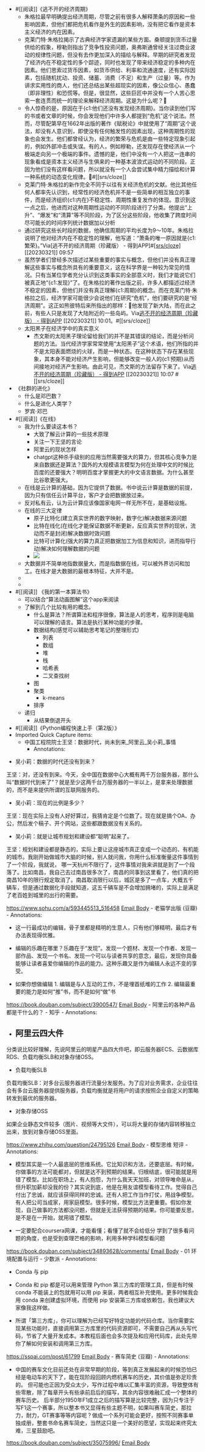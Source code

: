 - #[[阅读]]《逃不开的经济周期》
    - 朱格拉最早明确提出经济周期，尽管之前有很多人解释萧条的原因和一些影响因素，但他们都把危机看作是外生的因素影响，没有把它看作是资本主义经济的内在因素。
    - 克莱门特·朱格拉揭示了古典经济学家遗漏的某些方面。桑顿提到货币过量供给的假象，穆勒则指出了竞争性投资问题，奥弗斯通曾经关注过商业波动的规律性问题，但没有去作更加深入的描绘与解释。早期的研究者发现了经济内在不稳定性的多个踪迹，同时也发现了带来经济稳定的多种内在因素。他们思索过货币因素，如货币供给、利率和流通速度，还有实际因素，包括随机扰动、投资、储蓄、消费（不足）和生产（过量）等。作为讲求实用性的商人，他们还总结出某些超现实的因素，像公众信心、愚蠢（即非理性）和恐慌等。但是，很显然，这些巨匠中并没有一个人苦心思索一套连贯而统一的理论来解释经济周期。这是为什么呢？🌱
    - 令人惊奇的是，原因在于{c1:他们还没有发现经济周期}。当你读到他们写的书或者文章的时候，你会发现他们中许多人都提到“危机”这个说法。然而，尽管配第早在1662年出版的著作《赋税论》中就使用了“周期”这个说法，却没有人意识到，即使没有任何触发性的因素出现，这种周期性的现象也会发生。他们都曾经认为，经济的繁荣与危机是由一些特定现象引起的，例如外部冲击或失误。有的人，例如穆勒，还发现存在使经济从一个极端走向另一个极端的事件。遗憾的是，他们中没有一个人把这一连串的现象看成是资本主义经济与生俱来的一种基本波浪式运动的不同阶段。正因为他们没有这样看问题，所以就没有一个人会尝试集中精力描绘和计算一种系统的动态变化规律。🌱#[[srs/cloze]]
    - 克莱门特·朱格拉的新作完全不同于以往有关经济危机的文献。他比其他任何人都率先认识到，经常性的经济危机并不是一些简单的相互独立的事件，而是经济组织{c1:内在}不稳定性、周期性重复发作的体现。意识到这一点之后，他进而对这种周期性运动的不同阶段进行了分类。他提出“上升”、“爆发”和“清算”等不同阶段，为了区分这些阶段，他收集了跨度时间尽可能长的时间序列统计数据加以分析
    - 通过研究这些长时段的数据，他确信周期的平均长度为9～10年。朱格拉说明了他对经济内在不稳定性的理解，他写道：“萧条的唯一原因就是{c1:繁荣}。”Via[逃不开的经济周期（珍藏版） - 得到APP]#[[srs/cloze]](https://www.dedao.cn/ebook/reader?id=z4R9BQ7pP4ZEaXYkx8KvRdljeyqo608dgN01m2bMAO9NnDL7gBGQr5VzJqrvmEVN) [[20230321]] 09:57
    - 虽然学者们曾经多次描述过某些重要的事实与概念，但他们并没有真正理解这些事实与概念所具有的重要意义，这在科学界是一种较为常见的情况。只有当某位学者充分认识到这类事实的全部意义时，我们才能说它们被真正地“{c1:发现}”了。在朱格拉的著作出版之前，许多人都描述过经济不稳定的因素，但他们并没有真正理解{c1:周期}的概念。而在克莱门特·朱格拉之后，经济学家可能很少会说他们在研究“危机”，他们要研究的是“经济周期”。这正如熊彼特后来所指出的那样：🌱他发现了新大陆，而在此之前，有些人只是发现了大陆附近的一些岛屿。Via[逃不开的经济周期（珍藏版） - 得到APP](https://www.dedao.cn/ebook/reader?id=z4R9BQ7pP4ZEaXYkx8KvRdljeyqo608dgN01m2bMAO9NnDL7gBGQr5VzJqrvmEVN) [[20230321]] 10:01。#[[srs/cloze]]
    - 太阳黑子在经济学中的真实意义
        - 杰文斯的太阳黑子理论留给我们的并不是其错误的结论，而是分析问题的方法。当代经济学家常常使用“太阳黑子”这个术语，他们所指的并不是太阳表面燃烧的火球，而是一种状态。在这种状态下存在某些现象，其本身不能对经济产生影响，但能够改变一般人的{c1:预期}从而间接地对经济产生影响。由此可见，杰文斯的方法留存下来了。Via[逃不开的经济周期（珍藏版） - 得到APP](https://www.dedao.cn/ebook/reader?id=z4R9BQ7pP4ZEaXYkx8KvRdljeyqo608dgN01m2bMAO9NnDL7gBGQr5VzJqrvmEVN) [[20230321]] 10:07 #[[srs/cloze]]
- 《社群的进化》
    - 什么是邓巴数？
    - 什么是进化人类学？
    - 罗宾·邓巴
- #[[阅读]]《在线》
    - 我为什么要读这本书？
        - 大致了解云计算的一些技术原理
        - 关注一下王坚的言论
        - 阿里云的现状怎样
        - chatgpt这种杀手级别的应用当然需要强大的算力，但其核心竞争力是来自数据还是算法？国外的大规模语言模型为何在处理中文的时候比百度的还要强大？明明百度才掌握更大的中文语言数据。为什么甚至比谷歌更强大。
    - 在线是云计算的基础，因为它提供了数据。书中说云计算是数据的前提，因为只有信任云计算平台，客户才会把数据放过来。
    - 反对私有云，认为云计算应该像国家电网一样无所不在，是基础设施。
    - 在线的三大定律
        - 原子比特化(建立真实世界的数字映射，数字化)解决数据来源问题
        - 比特在线化(在线化才能保证数据不断更新，反应真实世界的现状，流动而不是封闭)解决数据时效问题
        - 比特可计算化(强大的算力真正把数据加工为信息和知识，进而指导行动)解决如何理解数据的问题
        - ![](https://firebasestorage.googleapis.com/v0/b/firescript-577a2.appspot.com/o/imgs%2Fapp%2Fxinyiheng%2FBOqwEfHGlX.png?alt=media&token=2e31d8b3-30f0-4670-9eab-7aff48ab9bb8)
    - 大数据并不简单地指数据量大，而是指数据在线，可以被外界访问和加工。在线才是大数据的最根本特征，大并不是。
    - 
    - 
- #[[阅读]] 《我的第一本算法书》
    - 可以结合“算法动画图解”这个app来阅读
    - 了解到几个比较有用的概念。
        - 什么是算法？所谓算法和程序很像，算法是人的思考，程序则是电脑可以理解的语言。算法是执行某种功能的步骤。
        - 数据结构(感觉可以辅助思考笔记的整理形式)
            - 列表
            - 数组
            - 堆
            - 栈
            - 哈希表
            - 二叉查找树
        - 图
        - 聚类
            - k-means
        - 排序
    - 递归
        - 从结果倒退开头
- #[[阅读]]《Python编程快速上手（第2版）》
- Imported Quick Capture items:
    - 中国工程院院士王坚：数据时代，尚未到来_阿里云_吴小莉_事情
        - Annotations:

* 吴小莉：数据的时代还没有到来？

王坚：对，还没有到来。今天，全中国在数据中心大概有两千万台服务器，那什么叫“数据时代到来了”？就是至少这两千台万服务器的一半以上，是拿来处理数据的，而不是来提供所谓的互联网服务的。

* 吴小莉：现在的比例是多少？

王坚：现在实际上没有人好好算过，我猜肯定是个位数了。现在就是搞个OA、办公，然后发个稿子、开个网站，这些都跟数据没有关系的。

* 吴小莉：就是让城市规划和建设都“聪明”起来了。

王坚：规划和建设都是静态的，实际上要让这座城市真正变成一个动态的、有机能的城市。我刚开始做城市大脑的时候，别人就问我，你用什么标准衡量这件事情到了一个阶段，我就说，
哪一天杭州不限行了，这件事情对我来讲就是到了一个段落了。比如南昌，我自己去过南昌很多次了，南昌的同事到这里看了，他们真的把南昌10年的限行规定取消了。南昌取消限行以后，城区是多了一点车，大概五千辆车，但是通过数据化手段就知道，这五千辆车是不会增加拥堵的，实际上是满足了老百姓到城里的出行的需要。



https://www.sohu.com/a/593445513_516458 [Email Body](https://files.todoist.com/Jt5DdTge02sc9qva840zzqS3ZfdBBxJ447d6OpdcsEP2mLbDqJO2SVkJdU0XA7rp/by/21878347/as/file.html)
    - 老猫学出版 (豆瓣)
        - Annotations:

* 这一行最成功的编辑，骨子里都是精明的生意人，只有他们够精明，最后才有办法表现得优雅。

* 编辑的乐趣在哪里？乐趣在于“发现”。发现一个题材、发现一个作者、发现一部作品、发现一个书名、发现一个可以与读者共享的意念，最后，发现你具备能够让读者喜爱你编辑的作品的能力。这种乐趣又是作为编辑人永远不变的享受。

* 如果你想做编辑 1. 编辑是与人互动的工作，不是埋首纸堆的工作 2. 编辑最重要的能力是如何“推”书，而不是如何“做”书



https://book.douban.com/subject/3900547/ [Email Body](https://files.todoist.com/8IfKIxyEbMzTpOunuh4Yh8bnRfhAAg9oSrsQsBr69URh6KUZwVGd7zblg128oJCM/by/21878347/as/file.html)
    - 阿里云的各种产品都是干什么的？ - 知乎
        - Annotations:

* ## 阿里云四大件

分类说比较好理解，先说阿里云的明星产品四大件吧，即云服务器ECS、云数据库RDS、负载均衡SLB和对象存储OSS。

* 负载均衡SLB

负载均衡SLB：对多台云服务器进行流量分发服务。为了应对业务需求，企业往往会有多台云服务器提供服务器，负载均衡就是将用户的请求按照企业自定义的策略转发到最优的服务器。

* 对象存储OSS

如果企业静态文件较多（图片、视频等大文件），可以将大量的存储内容转移独立出来，放到对象存储OSS里面。



https://www.zhihu.com/question/24795126 [Email Body](https://files.todoist.com/ukErzCjTOPTTkRtKbfd0G29z5ZXcB4S2s05D2YrBbCfur_dZkVNwomtH-MMsJHG-/by/21878347/as/file.html)
    - 模型思维 短评
        - Annotations:

* 模型其实是一个人最底层的思维系统。它比知识和方法，还要底层。有时候，你做事的方法可能都对，但就是达不到预期的结果。归根结底，很可能就是用错了模型。比如在职场上，有人抱怨，为什么我天天加班，对领导唯命是从，但升职加薪却没我的份？其实说到底，他是在用友谊模型看待工作。觉得自己付出了忠诚，就应该获得同样的忠诚。还有人把工作当作打仗，用战争模型。有人把公司当成家，用家庭模型。很多时候，模型比方法更重要。假如你发现，自己做事的方法都没问题，但就是无法获得预期的结果。你可能要反思，是不是在一开始，就用错了模型。

* 一定要配合coursera网课，才能看懂；看懂了就不会给低分 学到了很多看问题的角度，也是受到查理芒格的影响，利用多种学科模型看问题



https://book.douban.com/subject/34893628/comments/ [Email Body](https://files.todoist.com/PyIQV3mammVYHtHyUbhYhaPCfGT2eQEL2ep79icBqttCj9CKi2TBqK7HOO4basU5/by/21878347/as/file.html)
    - 01 环境配置与运行 - 少数派
        - Annotations:

* Conda 与 pip

* Conda 和 pip 都是可以用来管理 Python 第三方库的管理工具，但是有时候 conda 不能装上的包就用可以用 pip 来装，两者相互补充使用。更多时候我会用 conda 来创建虚拟环境，而使用 pip 安装第三方库或依赖包，我也建议大家像我这样做。

* 所谓「第三方库」，你可以理解为已经写好特定功能的代码仓库。当你需要实现某些功能时，直接调用第三方库里的代码资源即可，不需要自己再从头写代码，节省了大量开发成本。本教程后面也会多次提及和应用代码库，此处先带你了解如何安装和调用第三方库。



https://sspai.com/post/61799 [Email Body](https://files.todoist.com/uNG8EncHsIbl_8QUxjSrTihgWd9Rvaz9MzOrMbHdx_lI6hbyOc04B1lCtRinf8Tc/by/21878347/as/file.html)
    - 赛车简史 (豆瓣)
        - Annotations:

* 中国的赛车文化目前还处在非常早期的阶段，等到真正发展起来的时候恐怕已经是电动车的天下了，能在现阶段回顾内燃机赛车的历史，其价值是弥足珍贵的。 但可能也正因为受众太少，写作过程中难以汇集丰富的资源，导致整体有些零散，除了每章开头有些承前启后的描写，其余内容很难融汇成一个整体的赛车历史。 后半部分1950年F1成立之后的描写算是比较完整，因为只专注于写F1这一个赛事，所以整本书又显得有些主题不明，如果叫赛车简史，那拉力，耐力，GT赛事等等内容呢？做成一个系列可能会更好，按照不同赛事单独成册，整套书命名赛车简史，当然这只是一个美好的愿望，实现起来终究太难，三星鼓励吧。



https://book.douban.com/subject/35075996/ [Email Body](https://files.todoist.com/BilanQaj6Gr4Cmk-xJX8iV4-W9sXVs7B2Qem9TRdOu35XALyMMbuRFeYhpnDqc5b/by/21878347/as/file.html)
